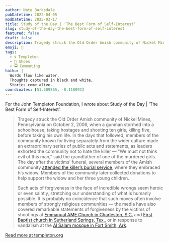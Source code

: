 ```yaml
---
author: Nate Barksdale
pubDatetime: 2022-04-05
modDatetime: 2025-03-17
title: Study of the Day | ‘The Best Form of Self-Interest’
slug: study-of-the-day-the-best-form-of-self-interest
featured: false
draft: false
description: Tragedy struck the Old Order Amish community of Nickel Mines, Pennsylvania on October 2, 2006, when a gunman stormed into a schoolhouse, taking hostages and sho...
emoji: 📝
tags:
  - 🌀 Templeton
  - 👟 Shoes
  - 🚍 Commuting
haiku: |
  Words flow like water,
  Thoughts captured in black and white,
  Stories come alive.
coordinates: [51.509865, -0.118092]
---
```


For the John Templeton Foundation, I wrote about Study of the Day | ‘The Best Form of Self-Interest’.

> Tragedy struck the Old Order Amish community of Nickel Mines, Pennsylvania on October 2, 2006, when a gunman stormed into a schoolhouse, taking hostages and shooting ten girls, killing five, before taking his own life. In the days that followed, members of the community known for living separately from the wider culture made an extraordinary series of public acts and statements, as leaders exhorted the community not to hate the killer — “We must not think evil of this man,” said the grandfather of one of the murdered girls. The day after the victims’ funeral, several members of the Amish community [attended the killer’s burial service](https://www.npr.org/templates/story/story.php?storyId=14900930), where they embraced his widow. Members of the community later collected donations to help support the widow and her three young children.
>
> Such acts of forgiveness in the face of incredible wrongs seem heroic or even saintly, stretching our understanding of what is humanly possible. It is probably no coincidence that such moves often involve members of strongly religious communities — the media have also covered remarkable statements of forgiveness by the victims of shootings at [Emmanual AME Church in Charleston, S.C.](https://www.washingtonpost.com/news/post-nation/wp/2015/06/19/i-forgive-you-relatives-of-charleston-church-victims-address-dylann-roof/) and [First Baptist church in Sutherland Springs, Tex.](https://www.nytimes.com/2017/11/06/us/sutherland-springs-shooting.html), or in response to vandalism at the [Al Salam mosque in Fort Smith, Ark](https://www.nytimes.com/interactive/2017/08/26/us/fort-smith-arkansas-mosque-vandalism-and-forgiveness.html).

[Read more at templeton.org](https://www.templeton.org/news/the-best-form-of-self-interest)
